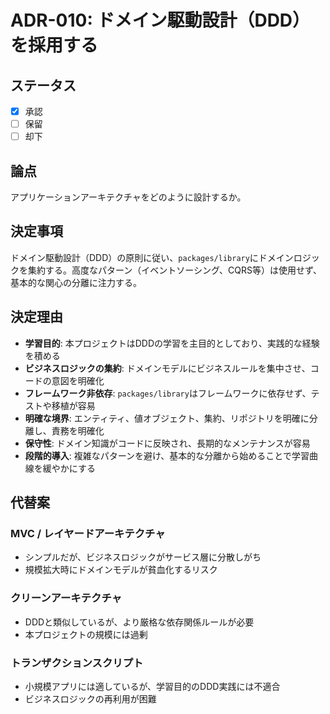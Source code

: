 # ADR-010: ドメイン駆動設計（DDD）を採用する

## ステータス

- [x] 承認
- [ ] 保留
- [ ] 却下

## 論点

アプリケーションアーキテクチャをどのように設計するか。

## 決定事項

ドメイン駆動設計（DDD）の原則に従い、`packages/library`にドメインロジックを集約する。高度なパターン（イベントソーシング、CQRS等）は使用せず、基本的な関心の分離に注力する。

## 決定理由

- **学習目的**: 本プロジェクトはDDDの学習を主目的としており、実践的な経験を積める
- **ビジネスロジックの集約**: ドメインモデルにビジネスルールを集中させ、コードの意図を明確化
- **フレームワーク非依存**: `packages/library`はフレームワークに依存せず、テストや移植が容易
- **明確な境界**: エンティティ、値オブジェクト、集約、リポジトリを明確に分離し、責務を明確化
- **保守性**: ドメイン知識がコードに反映され、長期的なメンテナンスが容易
- **段階的導入**: 複雑なパターンを避け、基本的な分離から始めることで学習曲線を緩やかにする

## 代替案

### MVC / レイヤードアーキテクチャ

- シンプルだが、ビジネスロジックがサービス層に分散しがち
- 規模拡大時にドメインモデルが貧血化するリスク

### クリーンアーキテクチャ

- DDDと類似しているが、より厳格な依存関係ルールが必要
- 本プロジェクトの規模には過剰

### トランザクションスクリプト

- 小規模アプリには適しているが、学習目的のDDD実践には不適合
- ビジネスロジックの再利用が困難

